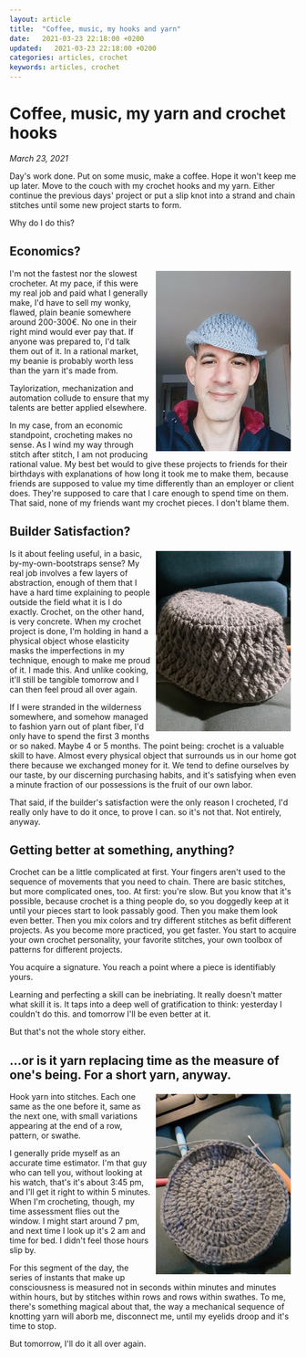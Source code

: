 ```yaml
---
layout: article
title:  "Coffee, music, my hooks and yarn"
date:   2021-03-23 22:18:00 +0200
updated:   2021-03-23 22:18:00 +0200
categories: articles, crochet
keywords: articles, crochet
---
```


# Coffee, music, my yarn and crochet hooks

_March 23, 2021_

Day's work done. Put on some music, make a coffee. Hope it won't keep me up later. Move to the couch with my crochet hooks and my yarn. Either continue the previous days' project or put a slip knot into a strand and chain stitches until some new project starts to form.

Why do I do this?

##  Economics?

<img src="../images/crochetselfie.jpg" style="float:right;margin: 0.7em;margin-top: 0.3em; margin-bottom: 0.0em">

I'm not the fastest nor the slowest crocheter. At my pace, if this were my real job and paid what I generally make, I'd have to sell my wonky, flawed, plain beanie somewhere around 200-300€. No one in their right mind would ever pay that. If anyone was prepared to, I'd talk them out of it. In a rational market, my beanie is probably worth less than the yarn it's made from. 

Taylorization, mechanization and automation collude to ensure that my talents are better applied elsewhere.

In my case, from an economic standpoint, crocheting makes no sense. As I wind my way through stitch after stitch, I am not producing rational value. My best bet would to give these projects to friends for their birthdays with explanations of how long it took me to make them, because friends are supposed to value my time differently than an employer or client does. They're supposed to care that I care enough to spend time on them. That said, none of my friends want my crochet pieces. I don't blame them.

## Builder Satisfaction?

<img src="../images/crochet2.jpg" style="float:right;margin: 0.7em;margin-top: 0.3em; margin-bottom: 0.0em">

Is it about feeling useful, in a basic, by-my-own-bootstraps sense? My real job involves a few layers of abstraction, enough of them that I have a hard time explaining to people outside the field what it is I do exactly. Crochet, on the other hand, is very concrete. When my crochet project is done, I'm holding in hand a physical object whose elasticity masks the imperfections in my technique, enough to make me proud of it. I made this. And unlike cooking, it'll still be tangible tomorrow and I can then feel proud all over again.

If I were stranded in the wilderness somewhere, and somehow managed to fashion yarn out of plant fiber, I'd only have to spend the first 3 months or so naked. Maybe 4 or 5 months. The point being: crochet is a valuable skill to have. Almost every physical object that surrounds us in our home got there because we exchanged money for it. We tend to define ourselves by our taste, by our discerning purchasing habits, and it's satisfying when even a minute fraction of our possessions is the fruit of our own labor.

That said, if the builder's satisfaction were the only reason I crocheted, I'd really only have to do it once, to prove I can. so it's not that. Not entirely, anyway.

## Getting better at something, anything?

Crochet can be a little complicated at first. Your fingers aren't used to the sequence of movements that you need to chain. There are basic stitches, but more complicated ones, too. At first: you're slow. But you know that it's possible, because crochet is a thing people do, so you doggedly keep at it until your pieces start to look passably good. Then you make them look even better. Then you mix colors and try different stitches as befit different projects. As you become more practiced, you get faster. You start to acquire your own crochet personality, your favorite stitches, your own toolbox of patterns for different projects.

You acquire a signature. You reach a point where a piece is identifiably yours.

Learning and perfecting a skill can be inebriating. It really doesn't matter what skill it is. It taps into a deep well of gratification to think: yesterday I couldn't do this. and tomorrow I'll be even better at it.

But that's not the whole story either.

## ...or is it yarn replacing time as the measure of one's being. For a short yarn, anyway.

<img src="../images/crochet3.jpg" style="float:right;margin: 0.7em;margin-top: 0.3em; margin-bottom: 0.0em">

Hook yarn into stitches. Each one same as the one before it, same as the next one, with small variations appearing at the end of a row, pattern, or swathe.

I generally pride myself as an accurate time estimator. I'm that guy who can tell you, without looking at his watch, that's it's about 3:45 pm, and I'll get it right to within 5 minutes. When I'm crocheting, though, my time assessment flies out the window. I might start around 7 pm, and next time I look up it's 2 am and time for bed. I didn't feel those hours slip by.

For this segment of the day, the series of instants that make up consciousness is measured not in seconds within minutes and minutes within hours, but by stitches within rows and rows within swathes. To me, there's something magical about that, the way a mechanical sequence of knotting yarn will aborb me, disconnect me, until my eyelids droop and it's time to stop.

But tomorrow, I'll do it all over again.